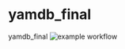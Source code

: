 # yamdb_final
yamdb_final
![example workflow](https://github.com/Densaur/docs/actions/workflows/api_yamdb.yml/badge.svg)